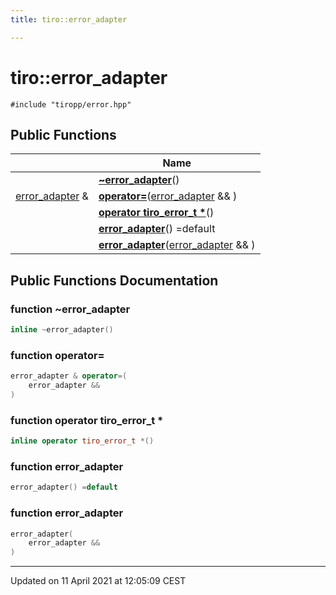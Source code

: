 ```yaml
---
title: tiro::error_adapter

---
```


# tiro::error_adapter




`#include "tiropp/error.hpp"`

## Public Functions

|                | Name           |
| -------------- | -------------- |
| | **[~error_adapter](/docs/api/classes/classtiro_1_1error__adapter#function-~error_adapter)**() |
| [error_adapter](/docs/api/classes/classtiro_1_1error__adapter) & | **[operator=](/docs/api/classes/classtiro_1_1error__adapter#function-operator=)**([error_adapter](/docs/api/classes/classtiro_1_1error__adapter) && ) |
| | **[operator tiro_error_t *](/docs/api/classes/classtiro_1_1error__adapter#function-operator-tiro_error_t-*)**() |
| | **[error_adapter](/docs/api/classes/classtiro_1_1error__adapter#function-error_adapter)**() =default |
| | **[error_adapter](/docs/api/classes/classtiro_1_1error__adapter#function-error_adapter)**([error_adapter](/docs/api/classes/classtiro_1_1error__adapter) && ) |

## Public Functions Documentation

### function ~error_adapter

```cpp
inline ~error_adapter()
```


### function operator=

```cpp
error_adapter & operator=(
    error_adapter && 
)
```


### function operator tiro_error_t *

```cpp
inline operator tiro_error_t *()
```


### function error_adapter

```cpp
error_adapter() =default
```


### function error_adapter

```cpp
error_adapter(
    error_adapter && 
)
```


-------------------------------

Updated on 11 April 2021 at 12:05:09 CEST